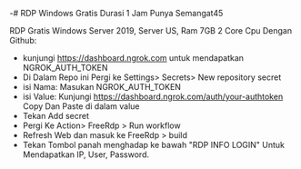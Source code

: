 -#  RDP Windows Gratis Durasi 1 Jam Punya Semangat45

RDP Gratis Windows Server 2019, Server US, Ram 7GB 2 Core Cpu Dengan Github:
+ kunjungi https://dashboard.ngrok.com untuk mendapatkan NGROK_AUTH_TOKEN
+ Di Dalam Repo ini Pergi ke Settings> Secrets> New repository secret
+ isi Nama: Masukan NGROK_AUTH_TOKEN
+ isi Value: Kunjungi https://dashboard.ngrok.com/auth/your-authtoken Copy Dan Paste di dalam value
+ Tekan Add secret
+ Pergi Ke Action> FreeRdp > Run workflow
+ Refresh Web dan masuk ke FreeRdp > build
+ Tekan Tombol panah menghadap ke bawah "RDP INFO LOGIN" Untuk Mendapatkan IP, User, Password.
